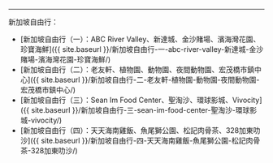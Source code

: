 ---
新加坡自由行：
* [新加坡自由行（一）：ABC River Valley、新達城、金沙賭場、濱海灣花園、珍寶海鮮]({{ site.baseurl }}/新加坡自由行-一-abc-river-valley-新達城-金沙賭場-濱海灣花園-珍寶海鮮/)
* [新加坡自由行（二）：老友軒、植物園、動物園、夜間動物園、宏茂橋市鎮中心]({{ site.baseurl }}/新加坡自由行-二-老友軒-植物園-動物園-夜間動物園-宏茂橋市鎮中心/)
* [新加坡自由行（三）：Sean Im Food Center、聖淘沙、環球影城、Vivocity]({{ site.baseurl }}/新加坡自由行-三-sean-im-food-center-聖淘沙-環球影城-vivocity/)
* [新加坡自由行（四）：天天海南雞飯、魚尾獅公園、松記肉骨茶、328加東叻沙]({{ site.baseurl }}/新加坡自由行-四-天天海南雞飯-魚尾獅公園-松記肉骨茶-328加東叻沙/)